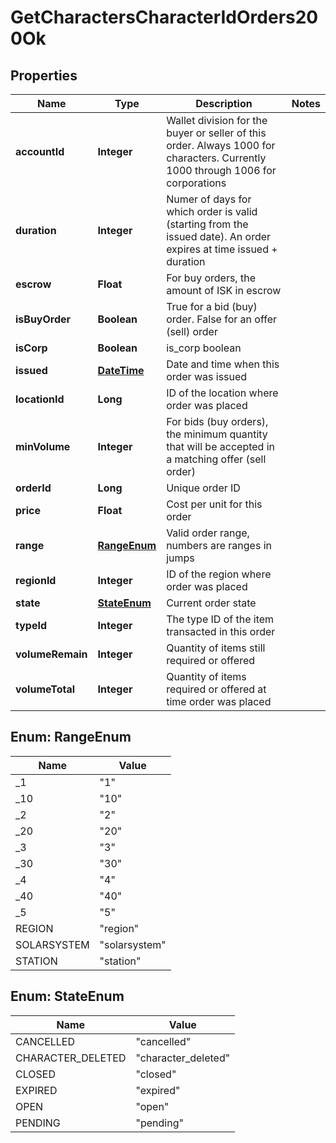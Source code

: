 
# GetCharactersCharacterIdOrders200Ok

## Properties
Name | Type | Description | Notes
------------ | ------------- | ------------- | -------------
**accountId** | **Integer** | Wallet division for the buyer or seller of this order. Always 1000 for characters. Currently 1000 through 1006 for corporations | 
**duration** | **Integer** | Numer of days for which order is valid (starting from the issued date). An order expires at time issued + duration | 
**escrow** | **Float** | For buy orders, the amount of ISK in escrow | 
**isBuyOrder** | **Boolean** | True for a bid (buy) order. False for an offer (sell) order | 
**isCorp** | **Boolean** | is_corp boolean | 
**issued** | [**DateTime**](DateTime.md) | Date and time when this order was issued | 
**locationId** | **Long** | ID of the location where order was placed | 
**minVolume** | **Integer** | For bids (buy orders), the minimum quantity that will be accepted in a matching offer (sell order) | 
**orderId** | **Long** | Unique order ID | 
**price** | **Float** | Cost per unit for this order | 
**range** | [**RangeEnum**](#RangeEnum) | Valid order range, numbers are ranges in jumps | 
**regionId** | **Integer** | ID of the region where order was placed | 
**state** | [**StateEnum**](#StateEnum) | Current order state | 
**typeId** | **Integer** | The type ID of the item transacted in this order | 
**volumeRemain** | **Integer** | Quantity of items still required or offered | 
**volumeTotal** | **Integer** | Quantity of items required or offered at time order was placed | 


<a name="RangeEnum"></a>
## Enum: RangeEnum
Name | Value
---- | -----
_1 | &quot;1&quot;
_10 | &quot;10&quot;
_2 | &quot;2&quot;
_20 | &quot;20&quot;
_3 | &quot;3&quot;
_30 | &quot;30&quot;
_4 | &quot;4&quot;
_40 | &quot;40&quot;
_5 | &quot;5&quot;
REGION | &quot;region&quot;
SOLARSYSTEM | &quot;solarsystem&quot;
STATION | &quot;station&quot;


<a name="StateEnum"></a>
## Enum: StateEnum
Name | Value
---- | -----
CANCELLED | &quot;cancelled&quot;
CHARACTER_DELETED | &quot;character_deleted&quot;
CLOSED | &quot;closed&quot;
EXPIRED | &quot;expired&quot;
OPEN | &quot;open&quot;
PENDING | &quot;pending&quot;



